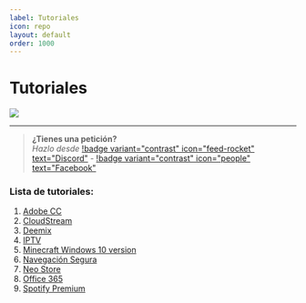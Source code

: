 ```yaml
---
label: Tutoriales
icon: repo
layout: default
order: 1000
---
```


# Tutoriales

![](https://i.postimg.cc/KzL1PCBG/Header-Tutos.png)

---

> **¿Tienes una petición?**       
> *Hazlo desde* [!badge variant="contrast" icon="feed-rocket" text="Discord"](https://discord.gg/hVKeY3uEru) - [!badge variant="contrast" icon="people" text="Facebook"](https://www.facebook.com/dex.noir.room)

### Lista de tutoriales:

1. [Adobe CC](https://noiroom.dexspidey.workers.dev/tutoriales/adobe-cc/)
2. [CloudStream](https://noiroom.dexspidey.workers.dev/tutoriales/streamcloud/)
3. [Deemix](https://noiroom.dexspidey.workers.dev/tutoriales/deemix/)
4. [IPTV](https://noiroom.dexspidey.workers.dev/tutoriales/iptv/)
5. [Minecraft Windows 10 version](https://noiroom.dexspidey.workers.dev/tutoriales/minecraft/)
6. [Navegación Segura](https://noiroom.dexspidey.workers.dev/tutoriales/navega-seguro/)
7. [Neo Store](https://noiroom.dexspidey.workers.dev/tutoriales/neostore/)
8. [Office 365](https://noiroom.dexspidey.workers.dev/tutoriales/o365/)
9. [Spotify Premium](https://noiroom.dexspidey.workers.dev/tutoriales/spotify-premium/)
